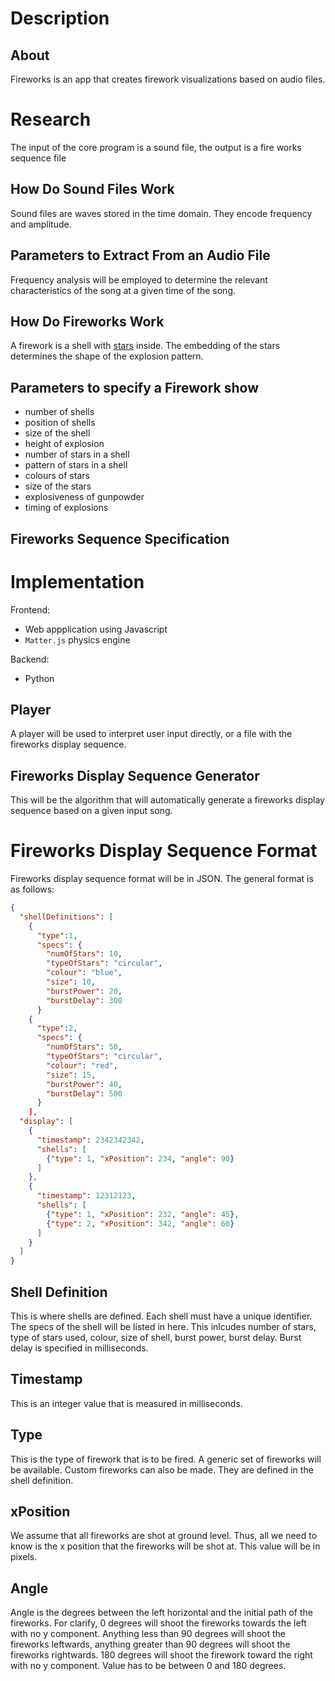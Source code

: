 # Description

## About 

Fireworks is an app that creates firework visualizations based on audio files.

# Research

The input of the core program is a sound file, the output is a fire works sequence file 

## How Do Sound Files Work

Sound files are waves stored in the time domain. They encode frequency and amplitude.

## Parameters to Extract From an Audio File

Frequency analysis will be employed to determine the relevant characteristics of the song at a given time of the song.


## How Do Fireworks Work

A firework is a shell with [stars](https://en.wikipedia.org/wiki/Pyrotechnic_star) inside.
The embedding of the stars determines the shape of the explosion pattern.

## Parameters to specify a Firework show

* number of shells
* position of shells
* size of the shell
* height of explosion
* number of stars in a shell
* pattern of stars in a shell
* colours of stars
* size of the stars 
* explosiveness of gunpowder
* timing of explosions

## Fireworks Sequence Specification

# Implementation

Frontend:

* Web appplication using Javascript
* `Matter.js` physics engine

Backend:

* Python

## Player

A player will be used to interpret user input directly, or a file with the fireworks display sequence.

## Fireworks Display Sequence Generator

This will be the algorithm that will automatically generate a fireworks display sequence based on a given input song.

# Fireworks Display Sequence Format

Fireworks display sequence format will be in JSON. The general format is as follows:

```JSON
{
  "shellDefinitions": [
    {
      "type":1, 
      "specs": {
        "numOfStars": 10,
        "typeOfStars": "circular",
        "colour": "blue",
        "size": 10,
        "burstPower": 20,
        "burstDelay": 300
      }
    {
      "type":2,
      "specs": {
        "numOfStars": 50,
        "typeOfStars": "circular",
        "colour": "red",
        "size": 15,
        "burstPower": 40,
        "burstDelay": 500
      }
    ],
  "display": [
    {
      "timestamp": 2342342342, 
      "shells": [
        {"type": 1, "xPosition": 234, "angle": 90}
      ]
    },
    {
      "timestamp": 12312123,
      "shells": [
        {"type": 1, "xPosition": 232, "angle": 45},
        {"type": 2, "xPosition": 342, "angle": 60}
      ]
    }
  ]
}
```

## Shell Definition

This is where shells are defined. Each shell must have a unique identifier. The specs of the shell will be listed in here. This inlcudes number of stars, type of stars used, colour, size of shell, burst power, burst delay. Burst delay is specified in milliseconds.

## Timestamp

This is an integer value that is measured in milliseconds.

## Type

This is the type of firework that is to be fired. A generic set of fireworks will be available. Custom fireworks can also be made. They are defined in the shell definition.

## xPosition

We assume that all fireworks are shot at ground level. Thus, all we need to know is the x position that the fireworks will be shot at. This value will be in pixels.

## Angle

Angle is the degrees between the left horizontal and the initial path of the fireworks. For clarify, 0 degrees will shoot the fireworks towards the left with no y component. Anything less than 90 degrees will shoot the fireworks leftwards, anything greater than 90 degrees will shoot the fireworks rightwards. 180 degrees will shoot the firework toward the right with no y component. Value has to be between 0 and 180 degrees.
